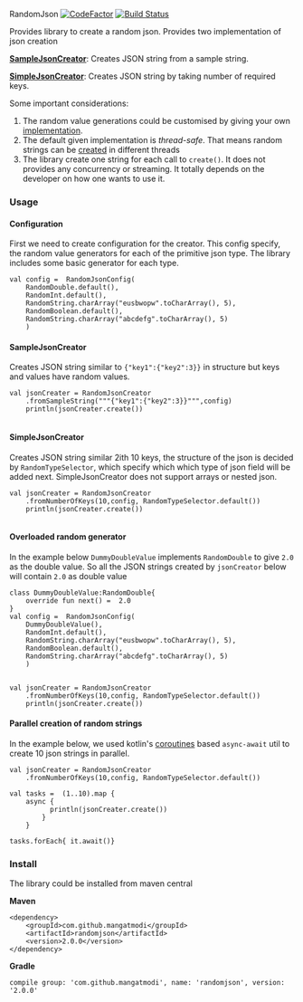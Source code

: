 RandomJson [![CodeFactor](https://www.codefactor.io/repository/github/mangatmodi/randomjson/badge)](https://www.codefactor.io/repository/github/mangatmodi/randomjson) [![Build Status](https://travis-ci.com/mangatmodi/RandomJson.svg?branch=master)](https://travis-ci.com/mangatmodi/RandomJson)

Provides library to create a random json. Provides two implementation of json creation

**[SampleJsonCreator](#SampleJsonCreator)**: Creates JSON string from a sample string.

**[SimpleJsonCreator](#SimpleJsonCreator)**: Creates JSON string by taking number of required keys.

Some important considerations:
1. The random value generations could be customised by giving your own [implementation](#Overloaded-random-generator).
2. The default given implementation is _thread-safe_. That means random strings can be [created](#Parallel-creation-of-random-strings) in different threads
3. The library create one string for each call to `create()`. It does not provides any concurrency or streaming. It totally depends on the developer on how one 
wants to use it.    
  
### Usage
#### Configuration
First we need to create configuration for the creator. This config specify, the random value generators for each of the 
primitive json type. The library includes some basic generator for each type.
```
val config =  RandomJsonConfig(
    RandomDouble.default(),
    RandomInt.default(),
    RandomString.charArray("eusbwopw".toCharArray(), 5),
    RandomBoolean.default(),
    RandomString.charArray("abcdefg".toCharArray(), 5)
    )

```

#### SampleJsonCreator
Creates JSON string similar to `{"key1":{"key2":3}}` in structure but keys and values have random values.
```
val jsonCreater = RandomJsonCreator
    .fromSampleString("""{"key1":{"key2":3}}""",config)
    println(jsonCreater.create())            
    
```
#### SimpleJsonCreator 
Creates JSON string similar 2ith 10 keys, the structure of the json is decided by `RandomTypeSelector`,
which specify which which type of json field will be added next. SimpleJsonCreator does not support 
arrays or nested json. 

```
val jsonCreater = RandomJsonCreator
    .fromNumberOfKeys(10,config, RandomTypeSelector.default())
    println(jsonCreater.create())            
    
```
#### Overloaded random generator

In the example below `DummyDoubleValue` implements `RandomDouble` to give `2.0`
as the double value. So all the JSON strings created by `jsonCreator` below will contain `2.0` as double value
```
class DummyDoubleValue:RandomDouble{
    override fun next() =  2.0
}
val config =  RandomJsonConfig(
    DummyDoubleValue(),
    RandomInt.default(),
    RandomString.charArray("eusbwopw".toCharArray(), 5),
    RandomBoolean.default(),
    RandomString.charArray("abcdefg".toCharArray(), 5)
    )


val jsonCreater = RandomJsonCreator
    .fromNumberOfKeys(10,config, RandomTypeSelector.default())
    println(jsonCreater.create())            

```

#### Parallel creation of random strings
In the example below, we used kotlin's [coroutines](https://kotlinlang.org/docs/reference/coroutines/coroutines-guide.html)
 based `async-await` util to create 10 json strings in parallel.
```
val jsonCreater = RandomJsonCreator
    .fromNumberOfKeys(10,config, RandomTypeSelector.default())
            
val tasks =  (1..10).map {
    async {
          println(jsonCreater.create())
        }
    }
    
tasks.forEach{ it.await()}

```
### Install
The library could be installed from maven central

**Maven**
```
<dependency>
    <groupId>com.github.mangatmodi</groupId>
    <artifactId>randomjson</artifactId>
    <version>2.0.0</version>
</dependency>

```

**Gradle**
```
compile group: 'com.github.mangatmodi', name: 'randomjson', version: '2.0.0'
```



